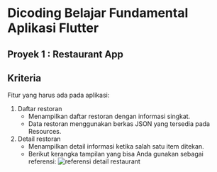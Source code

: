 # Dicoding Belajar Fundamental Aplikasi Flutter

## Proyek 1 : Restaurant App

## Kriteria

Fitur yang harus ada pada aplikasi:

1. Daftar restoran
   - Menampilkan daftar restoran dengan informasi singkat.
   - Data restoran menggunakan berkas JSON yang tersedia pada Resources.
2. Detail restoran
   - Menampilkan detail informasi ketika salah satu item ditekan.
   - Berikut kerangka tampilan yang bisa Anda gunakan sebagai referensi:
     ![referensi detail restaurant](https://d17ivq9b7rppb3.cloudfront.net/original/academy/20201018145811be5336859a563e7dbc489508e81f5c94.png)
